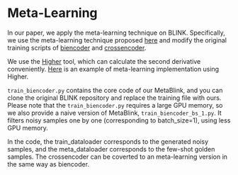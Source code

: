 # Meta-Learning
In our paper, we apply the meta-learning technique on BLINK. Specifically, we use the meta-learning technique proposed [here](https://arxiv.org/pdf/1803.09050.pdf) and modify the original training scripts of [biencoder](https://github.com/facebookresearch/BLINK/blob/main/blink/biencoder/train_biencoder.py) and [crossencoder](https://github.com/facebookresearch/BLINK/blob/main/blink/crossencoder/train_cross.py).

We use the [Higher](https://github.com/facebookresearch/higher) tool, which can calculate the second derivative conveniently. [Here](https://github.com/TinfoilHat0/Learning-to-Reweight-Examples-for-Robust-Deep-Learning-with-PyTorch-Higher) is an example of meta-learning implementation using Higher. 

`train_biencoder.py` contains the core code of our MetaBlink, and you can clone the original BLINK repository and replace the training file with ours. 
Please note that the `train_biencoder.py` requires a large GPU memory, so we also provide a naive version of MetaBlink, `train_biencoder_bs_1.py`. It filters noisy samples one by one (corresponding to batch_size=1), using less GPU memory. 

In the code, the train_dataloader corresponds to the generated noisy samples, and the meta_dataloader corresponds to the few-shot golden samples.
The crossencoder can be coverted to an meta-learning version in the same way as biencoder.